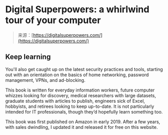 <!--yml
category: 未分类
date: 2024-05-27 14:48:36
-->

# Digital Superpowers: a whirlwind tour of your computer

> 来源：[https://digitalsuperpowers.com/](https://digitalsuperpowers.com/)

## Keep learning

You'll also get caught up on the latest security practices and tools, starting out with an orientation on the basics of home networking, password management, VPNs, and ad-blocking.

This book is written for everyday information workers, future computer whizzes looking for discovery, medical researchers with large datasets, graduate students with articles to publish, engineers sick of Excel, hobbyists, and retirees looking to keep up-to-date. It is not particularly intended for IT professionals, though they’d hopefully learn something too.

This book was first published on Amazon in early 2019\. After a few years, with sales dwindling, I updated it and released it for free on this website.